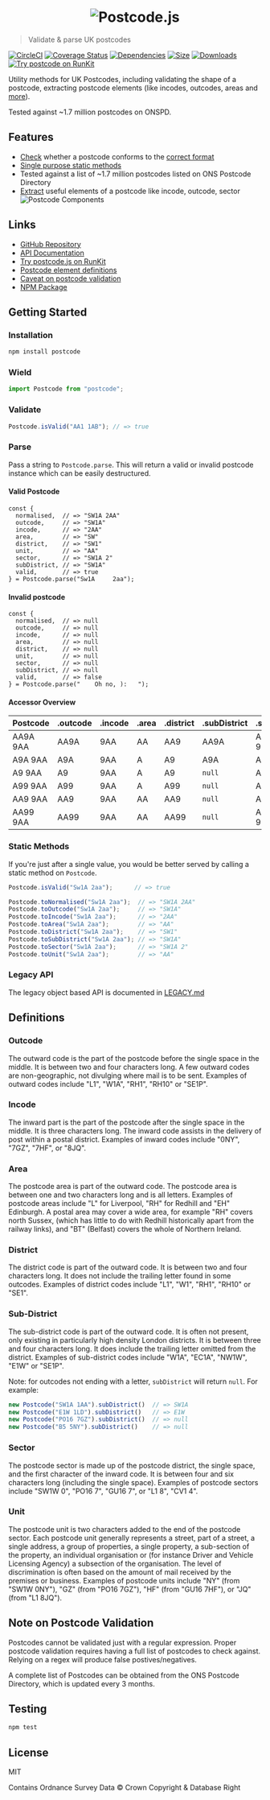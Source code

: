 <h1 align="center">
  <img src="https://img.ideal-postcodes.co.uk/Postcode.js%20Logo@3x.png" alt="Postcode.js">
</h1>

> Validate & parse UK postcodes

[![CircleCI](https://circleci.com/gh/ideal-postcodes/postcode.svg?style=svg)](https://circleci.com/gh/ideal-postcodes/postcode)
[![Coverage Status](https://coveralls.io/repos/github/ideal-postcodes/postcode/badge.svg?branch=master)](https://coveralls.io/github/ideal-postcodes/postcode?branch=master)
[![Dependencies](https://david-dm.org/ideal-postcodes/postcode.svg)](https://david-dm.org/ideal-postcodes/postcode)
[![Size](https://img.shields.io/bundlephobia/min/postcode.svg?style=flat)](https://bundlephobia.com/result?p=postcode)
[![Downloads](https://img.shields.io/npm/dm/postcode.svg)](https://www.npmjs.com/package/postcode)
[![Try postcode on RunKit](https://badge.runkitcdn.com/postcode.svg)](https://npm.runkit.com/postcode)

Utility methods for UK Postcodes, including validating the shape of a postcode, extracting postcode elements (like incodes, outcodes, areas and [more](#Definitions)).

Tested against ~1.7 million postcodes on ONSPD.

## Features

- [Check](#validate) whether a postcode conforms to the [correct format](https://en.wikipedia.org/wiki/Postcodes_in_the_United_Kingdom#Formatting)
- [Single purpose static methods](#static-methods)
- Tested against a list of ~1.7 million postcodes listed on ONS Postcode Directory
- [Extract](#parse) useful elements of a postcode like incode, outcode, sector
![Postcode Components](https://img.ideal-postcodes.co.uk/uk-postcode-components.gif)

## Links

- [GitHub Repository](https://github.com/ideal-postcodes/openapi)
- [API Documentation](https://postcodejs.ideal-postcodes.dev)
- [Try postcode.js on RunKit](https://npm.runkit.com/postcode)
- [Postcode element definitions](#definitions)
- [Caveat on postcode validation](#note-on-postcode-Validation)
- [NPM Package](https://www.npmjs.com/package/postcode)

## Getting Started

### Installation

```bash
npm install postcode
```

### Wield

```javascript
import Postcode from "postcode";
```

### Validate

```javascript
Postcode.isValid("AA1 1AB"); // => true
```

### Parse

Pass a string to `Postcode.parse`. This will return a valid or invalid postcode instance which can be easily destructured.

#### Valid Postcode

```
const {
  normalised,  // => "SW1A 2AA"
  outcode,     // => "SW1A"
  incode,      // => "2AA"
  area,        // => "SW"
  district,    // => "SW1"
  unit,        // => "AA"
  sector,      // => "SW1A 2"
  subDistrict, // => "SW1A"
  valid,       // => true
} = Postcode.parse("Sw1A     2aa");
```

#### Invalid postcode

```
const {
  normalised,  // => null
  outcode,     // => null
  incode,      // => null
  area,        // => null
  district,    // => null
  unit,        // => null
  sector,      // => null
  subDistrict, // => null
  valid,       // => false
} = Postcode.parse("    Oh no, ):   ");
```

#### Accessor Overview

| Postcode | .outcode | .incode | .area | .district | .subDistrict | .sector | .unit |
|----------|----------|---------|-------|-----------|--------------|---------|-------|
| AA9A 9AA | AA9A     | 9AA     | AA    | AA9       | AA9A         | AA9A 9  | AA    |
| A9A 9AA  | A9A      | 9AA     | A     | A9        | A9A          | A9A 9   | AA    |
| A9 9AA   | A9       | 9AA     | A     | A9        | `null`       | A9 9    | AA    |
| A99 9AA  | A99      | 9AA     | A     | A99       | `null`       | A99 9   | AA    |
| AA9 9AA  | AA9      | 9AA     | AA    | AA9       | `null`       | AA9 9   | AA    |
| AA99 9AA | AA99     | 9AA     | AA    | AA99      | `null`       | AA99 9  | AA    |

### Static Methods

If you're just after a single value, you would be better served by calling a static method on `Postcode`.

```javascript
Postcode.isValid("Sw1A 2aa");      // => true

Postcode.toNormalised("Sw1A 2aa");  // => "SW1A 2AA"
Postcode.toOutcode("Sw1A 2aa");     // => "SW1A"
Postcode.toIncode("Sw1A 2aa");      // => "2AA"
Postcode.toArea("Sw1A 2aa");        // => "AA"
Postcode.toDistrict("Sw1A 2aa");    // => "SW1"
Postcode.toSubDistrict("Sw1A 2aa"); // => "SW1A"
Postcode.toSector("Sw1A 2aa");      // => "SW1A 2"
Postcode.toUnit("Sw1A 2aa");        // => "AA"
```

### Legacy API

The legacy object based API is documented in [LEGACY.md](LEGACY.md)

## Definitions

### Outcode

The outward code is the part of the postcode before the single space in the middle. It is between two and four characters long. A few outward codes are non-geographic, not divulging where mail is to be sent. Examples of outward codes include "L1", "W1A", "RH1", "RH10" or "SE1P".

### Incode

The inward part is the part of the postcode after the single space in the middle. It is three characters long. The inward code assists in the delivery of post within a postal district. Examples of inward codes include "0NY", "7GZ", "7HF", or "8JQ".

### Area

The postcode area is part of the outward code. The postcode area is between one and two characters long and is all letters. Examples of postcode areas include "L" for Liverpool, "RH" for Redhill and "EH" Edinburgh. A postal area may cover a wide area, for example "RH" covers north Sussex, (which has little to do with Redhill historically apart from the railway links), and "BT" (Belfast) covers the whole of Northern Ireland.

### District

The district code is part of the outward code. It is between two and four characters long. It does not include the trailing letter found in some outcodes. Examples of district codes include "L1", "W1", "RH1", "RH10" or "SE1".

### Sub-District

The sub-district code is part of the outward code. It is often not present, only existing in particularly high density London districts. It is between three and four characters long. It does include the trailing letter omitted from the district. Examples of sub-district codes include "W1A", "EC1A", "NW1W", "E1W" or "SE1P".

Note: for outcodes not ending with a letter, `subDistrict` will return `null`. For example:

```js
new Postcode("SW1A 1AA").subDistrict()  // => SW1A
new Postcode("E1W 1LD").subDistrict()   // => E1W
new Postcode("PO16 7GZ").subDistrict()  // => null
new Postcode("B5 5NY").subDistrict()    // => null
```

### Sector

The postcode sector is made up of the postcode district, the single space, and the first character of the inward code. It is between four and six characters long (including the single space). Examples of postcode sectors include "SW1W 0", "PO16 7", "GU16 7", or "L1 8", "CV1 4".

### Unit

The postcode unit is two characters added to the end of the postcode sector. Each postcode unit generally represents a street, part of a street, a single address, a group of properties, a single property, a sub-section of the property, an individual organisation or (for instance Driver and Vehicle Licensing Agency) a subsection of the organisation. The level of discrimination is often based on the amount of mail received by the premises or business. Examples of postcode units include "NY" (from "SW1W 0NY"), "GZ" (from "PO16 7GZ"), "HF" (from "GU16 7HF"), or "JQ" (from "L1 8JQ").

## Note on Postcode Validation

Postcodes cannot be validated just with a regular expression. Proper postcode validation requires having a full list of postcodes to check against. Relying on a regex will produce false postives/negatives.

A complete list of Postcodes can be obtained from the ONS Postcode Directory, which is updated every 3 months.

## Testing

```bash
npm test
```

## License

MIT

Contains Ordnance Survey Data © Crown Copyright & Database Right

